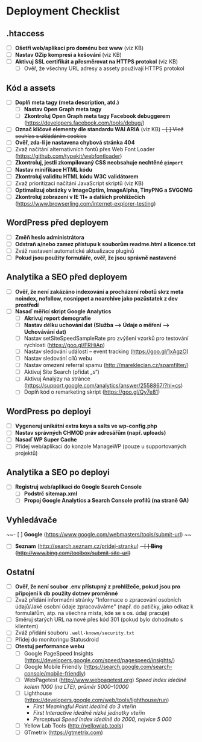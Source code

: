 # Deployment Checklist

## .htaccess
- [ ] **Ošetři web/aplikaci pro doménu bez www** (viz KB)
- [ ] **Nastav GZip kompresi a kešování** (viz KB)
- [ ] **Aktivuj SSL certifikát a přesměrovat na HTTPS protokol** (viz KB)
	- [ ] Ověř, že všechny URL adresy a assety používají HTTPS protokol

## Kód a assets
- [ ] **Doplň meta tagy (meta description, atd.)**
	- [ ] **Nastav Open Graph meta tagy**
	- [ ] **Zkontroluj Open Graph meta tagy Facebook debuggerem** (https://developers.facebook.com/tools/debug/)
- [ ] **Označ klíčové elementy dle standardu WAI ARIA** (viz KB)
~~- [ ] Vlož souhlas s ukládáním cookies~~
- [ ] **Ověř, zda-li je nastavena chybová stránka 404**
- [ ] Zvaž načítání alternativních fontů přes Web Font Loader (https://github.com/typekit/webfontloader)
- [ ] **Zkontroluj, jestli zkompilovaný CSS neobsahuje nechtěné `@import`**
- [ ] **Nastav minifikace HTML kódu**
- [ ] **Zkontroluj validitu HTML kódu W3C validátorem**
- [ ] Zvaž prioritizaci načítání JavaScript skriptů (viz KB)
- [ ] **Optimalizuj obrázky v ImageOptim, ImageAlpha, TinyPNG a SVGOMG**
- [ ] **Zkontroluj zobrazení v IE 11+ a dalších prohlížečích** (https://www.browserling.com/internet-explorer-testing)

## WordPress před deployem
- [ ] **Změň heslo administrátora**
- [ ] **Odstraň a/nebo zamez přístupu k souborům readme.html a licence.txt**
- [ ] Zváž nastavení automatické aktualizace pluginů
- [ ] **Pokud jsou použity formuláře, ověř, že jsou správně nastavené**

## Analytika a SEO před deployem
- [ ] **Ověř, že není zakázáno indexování a procházení robotů skrz meta noindex, nofollow, nosnippet a noarchive jako pozůstatek z dev prostředí**
- [ ] **Nasaď měřící skript Google Analytics**
	- [ ] **Akrivuj report demografie**
	- [ ] **Nastav délku uchování dat (Služba –> Údaje o měření –> Uchovávání dat)**
	- [ ] Nastav setSiteSpeedSampleRate pro zvýšení vzorků pro testování rychlosti (https://goo.gl/FRHiAp)
	- [ ] Nastav sledování událostí – event tracking (https://goo.gl/1xAgzO)
	- [ ] Nastav sledování cílů webu
	- [ ] Nastav omezení referral spamu (http://mareklecian.cz/spamfilter/)
	- [ ] Aktivuj Site Search (přidat „s“)
	- [ ] Aktivuj Analýzy na stránce (https://support.google.com/analytics/answer/2558867/?hl=cs)
	- [ ] Doplň kód o remarketing skript (https://goo.gl/Qy7e81)

## WordPress po deployi
- [ ] **Vygeneruj unikátní extra keys a salts ve wp-config.php**
- [ ] **Nastav správných CHMOD práv adresářům (např. uploads)**
- [ ] **Nasaď WP Super Cache**
- [ ] Přidej web/aplikaci do konzole ManageWP (pouze u supportovaných projektů)

## Analytika a SEO po deployi
- [ ] **Registruj web/aplikaci do Google Search Console**
	- [ ] **Podstrč sitemap.xml**
	- [ ] **Propoj Google Analytics a Search Console profilů (na straně GA)**

## Vyhledávače
~~- [ ] **Google** (https://www.google.com/webmasters/tools/submit-url) ~~
- [ ] **Seznam** (http://search.seznam.cz/pridej-stranku)
~~- [ ] **Bing** (http://www.bing.com/toolbox/submit-site-url)~~

## Ostatní
- [ ] **Ověř, že není soubor .env přístupný z prohlížeče, pokud jsou pro připojení k db použity dotnev proměnné**
- [ ] Zvaž přidání informační stránky "Informace o zpracování osobních údajů/Jaké osobní údaje zpracováváme" (např. do patičky, jako odkaz k formulářům, atp. na všechna místa, kde se s os. údaji pracuje)
- [ ] Směruj starých URL na nové přes kód 301 (pokud bylo dohodnuto s klientem)
- [ ] Zváž přidání souboru `.well-known/security.txt`
- [ ] Přidej do monitoringu Statusdroid
- [ ] **Otestuj performance webu**
	- [ ] Google PageSpeed Insights (https://developers.google.com/speed/pagespeed/insights/)
	- [ ] Google Mobile Friendly (https://search.google.com/search-console/mobile-friendly)
	- [ ] WebPagetest (http://www.webpagetest.org) *Speed Index ideálně kolem 1000 (na LTE), průměr 5000–10000*
	- [ ] Lighthouse (https://developers.google.com/web/tools/lighthouse/run)
        - *First Meaningful Paint ideálně do 3 vteřin*
        - *First Interactive ideálně nízké jednotky vteřin*
        - *Perceptual Speed Index ideálně do 2000, nejvíce 5 000*
	- [ ] Yellow Lab Tools (http://yellowlab.tools)
	- [ ] GTmetrix (https://gtmetrix.com)

